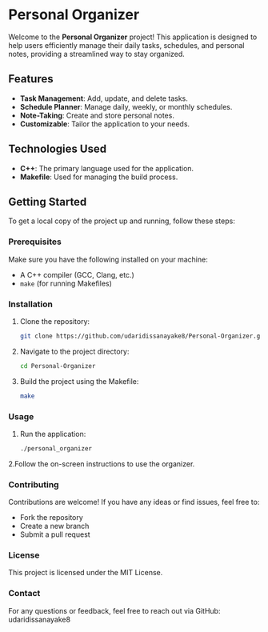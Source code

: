 # Personal Organizer

Welcome to the **Personal Organizer** project! This application is designed to help users efficiently manage their daily tasks, schedules, and personal notes, providing a streamlined way to stay organized.

## Features

- **Task Management**: Add, update, and delete tasks.
- **Schedule Planner**: Manage daily, weekly, or monthly schedules.
- **Note-Taking**: Create and store personal notes.
- **Customizable**: Tailor the application to your needs.

## Technologies Used

- **C++**: The primary language used for the application.
- **Makefile**: Used for managing the build process.

## Getting Started

To get a local copy of the project up and running, follow these steps:

### Prerequisites

Make sure you have the following installed on your machine:
- A C++ compiler (GCC, Clang, etc.)
- `make` (for running Makefiles)

### Installation

1. Clone the repository:
   ```bash
   git clone https://github.com/udaridissanayake8/Personal-Organizer.git

2. Navigate to the project directory:
   ```bash
   cd Personal-Organizer
3. Build the project using the Makefile:
   ```bash
   make

### Usage

1. Run the application:
   ```bash
   ./personal_organizer

2.Follow the on-screen instructions to use the organizer.

### Contributing

Contributions are welcome! If you have any ideas or find issues, feel free to:

- Fork the repository
- Create a new branch
- Submit a pull request

### License

This project is licensed under the MIT License.

### Contact

For any questions or feedback, feel free to reach out via GitHub: udaridissanayake8

